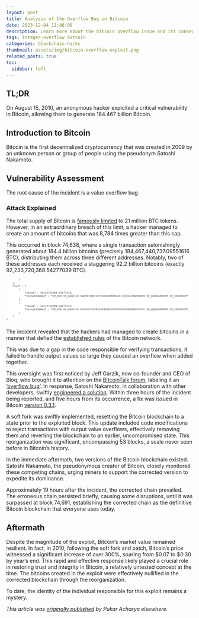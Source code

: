```yaml
---
layout: post
title: Analysis of the Overflow Bug in Bitcoin
date: 2023-12-04 11:46:00
description: Learn more about the bitcoin overflow issue and its consequences for the network.
tags: integer-overflow bitcoin
categories: blockchain-hacks
thumbnail: assets/img/bitcoin-overflow-exploit.png
related_posts: true
toc:
  sidebar: left
---
```


## TL;DR

On August 15, 2010, an anonymous hacker exploited a critical vulnerability in Bitcoin, allowing them to generate 184.467 billion Bitcoin.

## Introduction to Bitcoin

Bitcoin is the first decentralized cryptocurrency that was created in 2009 by an unknown person or group of people using the pseudonym Satoshi Nakamoto.

## Vulnerability Assessment

The root cause of the incident is a value overflow bug.

### Attack Explained

The total supply of Bitcoin is [famously limited](https://decrypt.co/34876/why-is-bitcoins-supply-limit-set-to-21-million) to 21 million BTC tokens. However, in an extraordinary breach of this limit, a hacker managed to create an amount of bitcoins that was 8,784 times greater than this cap.

This occurred in block 74,638, where a single transaction astonishingly generated about 184.4 billion bitcoins (precisely 184,467,440,737.09551616 BTC), distributing them across three different addresses. Notably, two of these addresses each received a staggering 92.2 billion bitcoins (exactly 92,233,720,368.54277039 BTC).

![bitcoin-overflow-block-details](../assets/img/exploit_support_images/bitcoin-overflow-exploit-1.png)

The incident revealed that the hackers had managed to create bitcoins in a manner that defied the [established rules](https://nvd.nist.gov/vuln/detail/CVE-2010-5139) of the Bitcoin network.

This was due to a gap in the code responsible for verifying transactions; it failed to handle output values so large they caused an overflow when added together.

This oversight was first noticed by Jeff Garzik, now co-founder and CEO of Bloq, who brought it to attention on the [BitcoinTalk forum](https://bitcointalk.org/index.php?topic=822.0), labeling it an [‘overflow bug’](https://bitcointalk.org/index.php?topic=823.0). In response, Satoshi Nakamoto, in collaboration with other developers, swiftly [engineered a solution](https://github.com/bitcoin/bitcoin/commit/d4c6b90ca3f9b47adb1b2724a0c3514f80635c84#diff-118fcbaaba162ba17933c7893247df3aR1013). Within three hours of the incident being reported, and five hours from its occurrence, a fix was issued in Bitcoin [version 0.3.1](https://bitcointalk.org/index.php?topic=823.msg9573&ref=hackernoon.com#msg9573).

A soft fork was swiftly implemented, resetting the Bitcoin blockchain to a state prior to the exploited block. This update included code modifications to reject transactions with output value overflows, effectively removing them and reverting the blockchain to an earlier, uncompromised state. This reorganization was significant, encompassing 53 blocks, a scale never seen before in Bitcoin’s history.

In the immediate aftermath, two versions of the Bitcoin blockchain existed. Satoshi Nakamoto, the pseudonymous creator of Bitcoin, closely monitored these competing chains, urging miners to support the corrected version to expedite its dominance.

Approximately 19 hours after the incident, the corrected chain prevailed. The erroneous chain persisted briefly, causing some disruptions, until it was surpassed at block 74,691, establishing the corrected chain as the definitive Bitcoin blockchain that everyone uses today.

## Aftermath

Despite the magnitude of the exploit, Bitcoin’s market value remained resilient. In fact, in 2010, following the soft fork and patch, Bitcoin’s price witnessed a significant increase of over 300%, soaring from $0.07 to $0.30 by year’s end. This rapid and effective response likely played a crucial role in restoring trust and integrity in Bitcoin, a relatively untested concept at the time. The bitcoins created in the exploit were effectively nullified in the corrected blockchain through the reorganization.

To date, the identity of the individual responsible for this exploit remains a mystery.

_This article was [originally published](https://medium.com/p/a59631a9dc04) by Pukar Acharya elsewhere._
